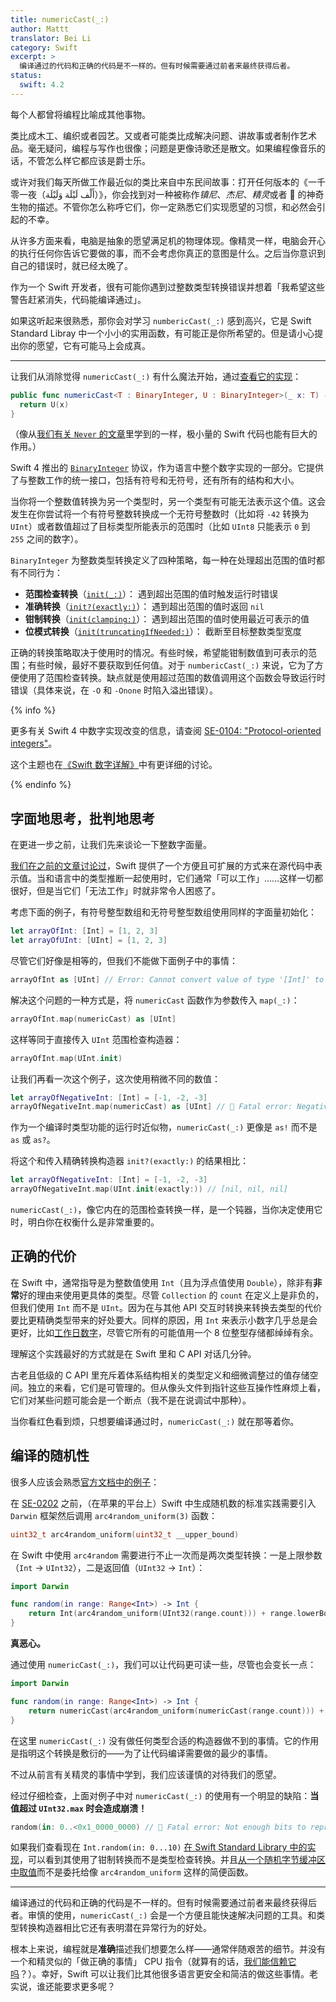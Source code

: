 ```yaml
---
title: numericCast(_:)
author: Mattt
translator: Bei Li
category: Swift
excerpt: >
  编译通过的代码和正确的代码是不一样的。但有时候需要通过前者来最终获得后者。
status:
  swift: 4.2
---
```


每个人都曾将编程比喻成其他事物。

类比成木工、编织或者园艺。又或者可能类比成解决问题、讲故事或者制作艺术品。毫无疑问，编程与写作也很像；问题是更像诗歌还是散文。如果编程像音乐的话，不管怎么样它都应该是爵士乐。

或许对我们每天所做工作最近似的类比来自中东民间故事：打开任何版本的《一千零一夜（أَلْف لَيْلَة وَلَيْلَة）》，你会找到对一种被称作<dfn>镇尼</dfn>、<dfn>杰尼</dfn>、<dfn>精灵</dfn>或者 🧞‍ 的神奇生物的描述。不管你怎么称呼它们，你一定熟悉它们实现愿望的习惯，和必然会引起的不幸。

从许多方面来看，电脑是抽象的愿望满足机的物理体现。像精灵一样，电脑会开心的执行任何你告诉它要做的事，而不会考虑你真正的意图是什么。之后当你意识到自己的错误时，就已经太晚了。

作为一个 Swift 开发者，很有可能你遇到过整数类型转换错误并想着「我希望这些警告赶紧消失，代码能编译通过」。

如果这听起来很熟悉，那你会对学习 `numbericCast(_:)` 感到高兴，它是 Swift Standard Libray 中一个小小的实用函数，有可能正是你所希望的。但是请小心提出你的愿望，它有可能马上会成真。

---

让我们从消除觉得 `numericCast(_:)` 有什么魔法开始，通过[查看它的实现](https://github.com/apple/swift/blob/7f7b4f12d3138c5c259547c49c3b41415cd4206e/stdlib/public/core/Integers.swift#L3508-L3510)：

```swift
public func numericCast<T : BinaryInteger, U : BinaryInteger>(_ x: T) -> U {
  return U(x)
}
```

（像从[我们有关 `Never` 的文章](/never)里学到的一样，极小量的 Swift 代码也能有巨大的作用。） 

Swift 4 推出的 [`BinaryInteger`](https://developer.apple.com/documentation/swift/binaryinteger) 协议，作为语言中整个数字实现的一部分。它提供了与整数工作的统一接口，包括有符号和无符号，还有所有的结构和大小。

当你将一个整数值转换为另一个类型时，另一个类型有可能无法表示这个值。这会发生在你尝试将一个有符号整数转换成一个无符号整数时（比如将 `-42` 转换为 `UInt`）或者数值超过了目标类型所能表示的范围时（比如 `UInt8` 只能表示 `0` 到 `255` 之间的数字）。

`BinaryInteger` 为整数类型转换定义了四种策略，每一种在处理超出范围的值时都有不同行为：

- **范围检查转换**（[`init(_:)`](https://developer.apple.com/documentation/swift/binaryinteger/2885704-init)）：
  遇到超出范围的值时触发运行时错误
- **准确转换**（[`init?(exactly:)`](https://developer.apple.com/documentation/swift/binaryinteger/2925955-init)）：
  遇到超出范围的值时返回 `nil`
- **钳制转换**（[`init(clamping:)`](https://developer.apple.com/documentation/swift/binaryinteger/2886143-init)）：
  遇到超出范围的值时使用最近可表示的值
- **位模式转换**（[`init(truncatingIfNeeded:)`](https://developer.apple.com/documentation/swift/binaryinteger/2925529-init)）：
  截断至目标整数类型宽度

正确的转换策略取决于使用时的情况。有些时候，希望能钳制数值到可表示的范围；有些时候，最好不要获取到任何值。对于 `numbericCast(_:)` 来说，它为了方便使用了范围检查转换。缺点就是使用超过范围的数值调用这个函数会导致运行时错误（具体来说，在 `-O` 和 `-Onone` 时陷入溢出错误）。

{% info %}

更多有关 Swift 4 中数字实现改变的信息，请查阅 [SE-0104: "Protocol-oriented integers"](https://github.com/apple/swift-evolution/blob/master/proposals/0104-improved-integers.md)。

这个主题也在[《Swift 数字详解》](https://juejin.im/book/5b260350e51d4558c2322fbe)中有更详细的讨论。

{% endinfo %}

## 字面地思考，批判地思考

在更进一步之前，让我们先来谈论一下整数字面量。

[我们在之前的文章讨论过](https://nshipster.com/swift-literals/)，Swift 提供了一个方便且可扩展的方式来在源代码中表示值。当和语言中的类型推断一起使用时，它们通常「可以工作」……这样一切都很好，但是当它们「无法工作」时就非常令人困惑了。

考虑下面的例子，有符号整型数组和无符号整型数组使用同样的字面量初始化：

```swift
let arrayOfInt: [Int] = [1, 2, 3]
let arrayOfUInt: [UInt] = [1, 2, 3]
```

尽管它们好像是相等的，但我们不能做下面例子中的事情：

```swift
arrayOfInt as [UInt] // Error: Cannot convert value of type '[Int]' to type '[UInt]' in coercion
```

解决这个问题的一种方式是，将 `numericCast` 函数作为参数传入 `map(_:)`：

```swift
arrayOfInt.map(numericCast) as [UInt]
```

这样等同于直接传入 `UInt` 范围检查构造器：

```swift
arrayOfInt.map(UInt.init)
```

让我们再看一次这个例子，这次使用稍微不同的数值：

```swift
let arrayOfNegativeInt: [Int] = [-1, -2, -3]
arrayOfNegativeInt.map(numericCast) as [UInt] // 🧞‍ Fatal error: Negative value is not representable
```

作为一个编译时类型功能的运行时近似物，`numericCast(_:)` 更像是 `as!` 而不是 `as` 或 `as?`。

将这个和传入精确转换构造器 `init?(exactly:)` 的结果相比：

```swift
let arrayOfNegativeInt: [Int] = [-1, -2, -3]
arrayOfNegativeInt.map(UInt.init(exactly:)) // [nil, nil, nil]
```

`numericCast(_:)`，像它内在的范围检查转换一样，是一个钝器，当你决定使用它时，明白你在权衡什么是非常重要的。

## 正确的代价

在 Swift 中，通常指导是为整数值使用 `Int`（且为浮点值使用 `Double`），除非有**非常**好的理由来使用更具体的类型。尽管 `Collection` 的 `count` 在定义上是非负的，但我们使用 `Int` 而不是 `UInt`。因为在与其他 API 交互时转换来转换去类型的代价要比更精确类型带来的好处要大。同样的原因，用 `Int` 来表示小数字几乎总是会更好，比如[工作日数字](https://nshipster.com/datecomponents)，尽管它所有的可能值用一个 8 位整型存储都绰绰有余。

理解这个实践最好的方式就是在 Swift 里和 C API 对话几分钟。

古老且低级的 C API 里充斥着体系结构相关的类型定义和细微调整过的值存储空间。独立的来看，它们是可管理的。但从像头文件到指针这些互操作性麻烦上看，它们对某些问题可能会是一个断点（我不是在说调试中那种）。

当你看红色看到烦，只想要编译通过时，`numericCast(_:)` 就在那等着你。

## 编译的随机性

很多人应该会熟悉[官方文档中的例子](https://developer.apple.com/documentation/swift/2884564-numericcast)：

在 [SE-0202](https://github.com/apple/swift-evolution/blob/master/proposals/0202-random-unification.md) 之前，（在苹果的平台上）Swift 中生成随机数的标准实践需要引入 `Darwin` 框架然后调用 `arc4random_uniform(3)` 函数：

```c
uint32_t arc4random_uniform(uint32_t __upper_bound)
```

在 Swift 中使用 `arc4random` 需要进行不止一次而是两次类型转换：一是上限参数（`Int` → `UInt32`），二是返回值（`UInt32` → `Int`）：

```swift
import Darwin

func random(in range: Range<Int>) -> Int {
    return Int(arc4random_uniform(UInt32(range.count))) + range.lowerBound
}
```

**真恶心。**

通过使用 `numericCast(_:)`，我们可以让代码更可读一些，尽管也会变长一点：

```swift
import Darwin

func random(in range: Range<Int>) -> Int {
    return numericCast(arc4random_uniform(numericCast(range.count))) + range.lowerBound
}
```

在这里 `numericCast(_:)` 没有做任何类型合适的构造器做不到的事情。它的作用是指明这个转换是敷衍的——为了让代码编译需要做的最少的事情。

不过从前言有关精灵的事情中学到，我们应该谨慎的对待我们的愿望。

经过仔细检查，上面对例子中对 `numericCast(_:)` 的使用有一个明显的缺陷：**当值超过 `UInt32.max` 时会造成崩溃！**

```swift
random(in: 0..<0x1_0000_0000) // 🧞‍ Fatal error: Not enough bits to represent the passed value
```

如果我们查看现在 `Int.random(in: 0...10)` [在 Swift Standard Library 中的实现](https://github.com/apple/swift/blob/7f7b4f12d3138c5c259547c49c3b41415cd4206e/stdlib/public/core/Integers.swift#L2537-L2560)，可以看到其使用了钳制转换而不是类型检查转换。并且[从一个随机字节缓冲区中取值](https://github.com/apple/swift/blob/7f7b4f12d3138c5c259547c49c3b41415cd4206e/stdlib/public/core/Random.swift#L156-L177)而不是委托给像 `arc4random_uniform` 这样的简便函数。

---

编译通过的代码和正确的代码是不一样的。但有时候需要通过前者来最终获得后者。审慎的使用，`numericCast(_:)` 会是一个方便且能快速解决问题的工具。和类型转换构造器相比它还有表明潜在异常行为的好处。

根本上来说，编程就是**准确**描述我们想要怎么样——通常伴随艰苦的细节。并没有一个和精灵似的「做正确的事情」 CPU 指令（就算有的话，[我们能信赖它吗](ttps://github.com/FixIssue/FixCode)？）。幸好，Swift 可以让我们比其他很多语言更安全和简洁的做这些事情。老实说，谁还能要求更多呢？
